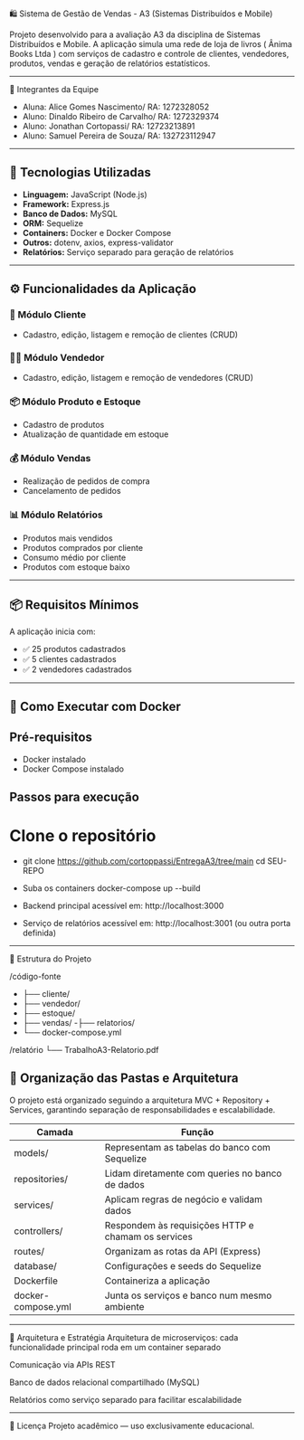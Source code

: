  🛍️ Sistema de Gestão de Vendas - A3 (Sistemas Distribuídos e Mobile)

Projeto desenvolvido para a avaliação A3 da disciplina de Sistemas Distribuídos e Mobile. A aplicação simula uma rede de loja de livros ( Ânima Books Ltda ) com serviços de cadastro e controle de clientes, vendedores, produtos, vendas e geração de relatórios estatísticos.

---

 👥 Integrantes da Equipe

- Aluna: Alice Gomes Nascimento/
RA: 1272328052
- Aluno: Dinaldo Ribeiro de Carvalho/
RA: 1272329374
- Aluno: Jonathan Cortopassi/
RA: 12723213891
- Aluno: Samuel Pereira de Souza/
 RA: 132723112947

---

## 🧰 Tecnologias Utilizadas

- **Linguagem:** JavaScript (Node.js)  
- **Framework:** Express.js  
- **Banco de Dados:** MySQL  
- **ORM:** Sequelize  
- **Containers:** Docker e Docker Compose  
- **Outros:** dotenv, axios, express-validator  
- **Relatórios:** Serviço separado para geração de relatórios

---

## ⚙️ Funcionalidades da Aplicação

### 📁 Módulo Cliente
- Cadastro, edição, listagem e remoção de clientes (CRUD)

### 🧑‍💼 Módulo Vendedor
- Cadastro, edição, listagem e remoção de vendedores (CRUD)

### 📦 Módulo Produto e Estoque
- Cadastro de produtos
- Atualização de quantidade em estoque

### 💰 Módulo Vendas
- Realização de pedidos de compra
- Cancelamento de pedidos

### 📊 Módulo Relatórios
- Produtos mais vendidos  
- Produtos comprados por cliente  
- Consumo médio por cliente  
- Produtos com estoque baixo  

---

## 📦 Requisitos Mínimos

A aplicação inicia com:
- ✅ 25 produtos cadastrados  
- ✅ 5 clientes cadastrados  
- ✅ 2 vendedores cadastrados  

---

## 🐳 Como Executar com Docker

## Pré-requisitos
- Docker instalado
- Docker Compose instalado

## Passos para execução


# Clone o repositório
- git clone https://github.com/cortoppassi/EntregaA3/tree/main
cd SEU-REPO

- Suba os containers
docker-compose up --build  

- Backend principal acessível em: http://localhost:3000

- Serviço de relatórios acessível em: http://localhost:3001 (ou outra porta definida)
---

🧱 Estrutura do Projeto

 /código-fonte
  - ├── cliente/
 - ├── vendedor/
 - ├── estoque/
 - ├── vendas/
  -├── relatorios/
 - └── docker-compose.yml

/relatório
  └── TrabalhoA3-Relatorio.pdf

## 🔧 Organização das Pastas e Arquitetura

O projeto está organizado seguindo a arquitetura MVC + Repository + Services, garantindo separação de responsabilidades e escalabilidade.

| Camada               | Função                                             |
| -------------------- | -------------------------------------------------- |
| models/              | Representam as tabelas do banco com Sequelize      |
| repositories/        | Lidam diretamente com queries no banco de dados    |
| services/            | Aplicam regras de negócio e validam dados          |
| controllers/         | Respondem às requisições HTTP e chamam os services |
| routes/              | Organizam as rotas da API (Express)                |
| database/            | Configurações e seeds do Sequelize                 |
| Dockerfile           | Containeriza a aplicação                           |
| docker-compose.yml   | Junta os serviços e banco num mesmo ambiente       |

---

🧠 Arquitetura e Estratégia
Arquitetura de microserviços: cada funcionalidade principal roda em um container separado

Comunicação via APIs REST

Banco de dados relacional compartilhado (MySQL)

Relatórios como serviço separado para facilitar escalabilidade

---
📑 Licença
Projeto acadêmico — uso exclusivamente educacional.










